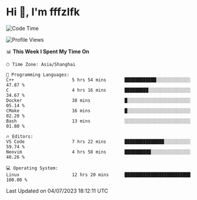 # Hi 👋, I'm fffzlfk

<!--START_SECTION:waka-->
![Code Time](http://img.shields.io/badge/Code%20Time-258%20hrs%2031%20mins-blue)

![Profile Views](http://img.shields.io/badge/Profile%20Views-12-blue)

📊 **This Week I Spent My Time On** 

```text
🕑︎ Time Zone: Asia/Shanghai

💬 Programming Languages: 
C++                      5 hrs 54 mins       ████████████░░░░░░░░░░░░░   47.87 % 
C                        4 hrs 16 mins       █████████░░░░░░░░░░░░░░░░   34.67 % 
Docker                   38 mins             █░░░░░░░░░░░░░░░░░░░░░░░░   05.14 % 
CMake                    16 mins             █░░░░░░░░░░░░░░░░░░░░░░░░   02.20 % 
Bash                     13 mins             ░░░░░░░░░░░░░░░░░░░░░░░░░   01.80 % 

🔥 Editors: 
VS Code                  7 hrs 22 mins       ███████████████░░░░░░░░░░   59.74 % 
Neovim                   4 hrs 58 mins       ██████████░░░░░░░░░░░░░░░   40.26 % 

💻 Operating System: 
Linux                    12 hrs 20 mins      █████████████████████████   100.00 % 
```


 Last Updated on 04/07/2023 18:12:11 UTC
<!--END_SECTION:waka-->
